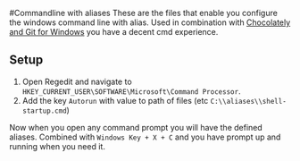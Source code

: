 #Commandline with aliases 
These are the files that enable you configure the windows command line with alias. Used in combination with [Chocolately and Git for Windows](http://www.jamessturtevant.com/posts/5-Ways-to-install-git-on-Windows/#using-chocolatey) you have a decent cmd experience.

## Setup
1. Open Regedit and navigate to ```HKEY_CURRENT_USER\SOFTWARE\Microsoft\Command Processor```.
2. Add the key ```Autorun``` with value to path of files (etc ```C:\\aliases\\shell-startup.cmd```)

Now when you open any command prompt you will have the defined aliases.  Combined with ```Windows Key + X + C``` and you have prompt up and running when you need it.